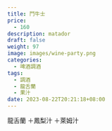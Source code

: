 ```yaml
---
title: 鬥牛士
price:
  - 160
description: matador
draft: false
weight: 97
image: images/wine-party.png
categories:
  - 啤酒調酒
tags:
  - 調酒
  - 龍舌蘭
  - 果汁
date: 2023-08-22T20:21:18+08:00
---
```

 龍舌蘭 ＋鳳梨汁 ＋萊姆汁